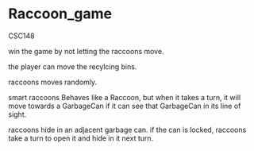 # Raccoon_game
CSC148

win the game by not letting the raccoons move.

the player can move the recylcing bins.

raccoons moves randomly.

smart raccoons Behaves like a Raccoon, but when it takes a turn, it will move towards
a GarbageCan if it can see that GarbageCan in its line of sight.

raccoons hide in an adjacent garbage can. 
if the can is locked, raccoons take a turn to open it and hide in it next turn. 
    
